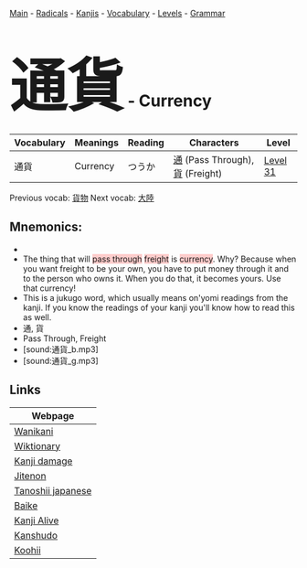 <style> bigfont {font-size: 100px}</style>
[Main](../README.md) -
[Radicals](../radicals.md) -
[Kanjis](../kanjis.md) -
[Vocabulary](../vocabulary.md) -
[Levels](../levels.md) -
[Grammar](../grammar.md)
# <bigfont> 通貨</bigfont> - Currency 

| Vocabulary | Meanings | Reading | Characters | Level |
| --- | --- | --- | --- | --- |
| 通貨 | Currency | つうか |  [通](../kanjis/通.md) (Pass Through), [貨](../kanjis/貨.md) (Freight) | [Level 31](../levels/wk_level31.md) |

Previous vocab: [貨物](貨物.md) Next vocab: [大陸](大陸.md) 

## Mnemonics:

* 
* The thing that will <span style="background-color:#ffcccb"> pass through</span> <span style="background-color:#ffcccb"> freight</span> is <span style="background-color:#ffcccb"> currency</span>. Why? Because when you want freight to be your own, you have to put money through it and to the person who owns it. When you do that, it becomes yours. Use that currency!
* This is a jukugo word, which usually means on'yomi readings from the kanji. If you know the readings of your kanji you'll know how to read this as well.
* 通, 貨
* Pass Through, Freight
* [sound:通貨_b.mp3]
* [sound:通貨_g.mp3]


## Links 

| Webpage |
| --- |
| [Wanikani          ](https://www.wanikani.com/kanji/通貨) |
| [Wiktionary        ](https://en.wiktionary.org/wiki/通貨) |
| [Kanji damage      ](http://www.kanjidamage.com/kanji/search?utf8=✓&q=通貨) |
| [Jitenon           ](https://jitenon.com/kanji/通貨) |
| [Tanoshii japanese ](https://www.tanoshiijapanese.com/dictionary/kanji.cfm?k=通貨) |
| [Baike             ](https://baike.baidu.com/item/通貨) |
| [Kanji Alive       ](https://app.kanjialive.com/通貨) |
| [Kanshudo          ](https://www.kanshudo.com/searchmn?q=通貨) |
| [Koohii            ](https://kanji.koohii.com/study/kanji/通貨) |
